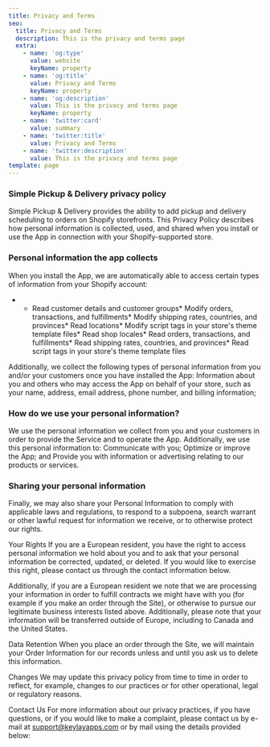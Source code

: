 ```yaml
---
title: Privacy and Terms
seo:
  title: Privacy and Terms
  description: This is the privacy and terms page
  extra:
    - name: 'og:type'
      value: website
      keyName: property
    - name: 'og:title'
      value: Privacy and Terms
      keyName: property
    - name: 'og:description'
      value: This is the privacy and terms page
      keyName: property
    - name: 'twitter:card'
      value: summary
    - name: 'twitter:title'
      value: Privacy and Terms
    - name: 'twitter:description'
      value: This is the privacy and terms page
template: page
---
```

### Simple Pickup & Delivery privacy policy

Simple Pickup & Delivery provides the ability to add pickup and delivery scheduling to orders on Shopify storefronts. This Privacy Policy describes how personal information is collected, used, and shared when you install or use the App in connection with your Shopify-supported store.

### Personal information the app collects

When you install the App, we are automatically able to access certain types of information from your Shopify account:

*   *   Read customer details and customer groups*   Modify orders, transactions, and fulfillments*   Modify shipping rates, countries, and provinces*   Read locations*   Modify script tags in your store's theme template files*   Read shop locales*   Read orders, transactions, and fulfillments*   Read shipping rates, countries, and provinces*   Read script tags in your store's theme template files

Additionally, we collect the following types of personal information from you and/or your customers once you have installed the App: Information about you and others who may access the App on behalf of your store, such as your name, address, email address, phone number, and billing information;

### How do we use your personal information?

We use the personal information we collect from you and your customers in order to provide the Service and to operate the App. Additionally, we use this personal information to: Communicate with you; Optimize or improve the App; and Provide you with information or advertising relating to our products or services.

### Sharing your personal information

Finally, we may also share your Personal Information to comply with applicable laws and regulations, to respond to a subpoena, search warrant or other lawful request for information we receive, or to otherwise protect our rights.

Your Rights If you are a European resident, you have the right to access personal information we hold about you and to ask that your personal information be corrected, updated, or deleted. If you would like to exercise this right, please contact us through the contact information below.

Additionally, if you are a European resident we note that we are processing your information in order to fulfill contracts we might have with you (for example if you make an order through the Site), or otherwise to pursue our legitimate business interests listed above. Additionally, please note that your information will be transferred outside of Europe, including to Canada and the United States.

Data Retention When you place an order through the Site, we will maintain your Order Information for our records unless and until you ask us to delete this information.

Changes We may update this privacy policy from time to time in order to reflect, for example, changes to our practices or for other operational, legal or regulatory reasons.

Contact Us For more information about our privacy practices, if you have questions, or if you would like to make a complaint, please contact us by e-mail at <support@keylayapps.com> or by mail using the details provided below:
